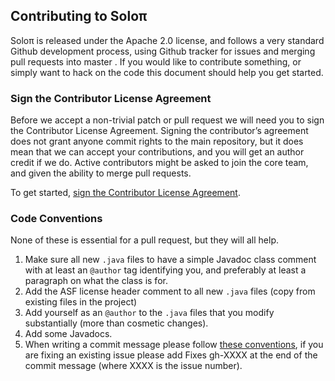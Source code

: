 ## Contributing to Soloπ

Soloπ is released under the Apache 2.0 license, and follows a very standard Github development process, using Github tracker for issues and merging pull requests into master . If you would like to contribute something, or simply want to hack on the code this document should help you get started.

### Sign the Contributor License Agreement

Before we accept a non-trivial patch or pull request we will need you to sign the Contributor License Agreement. Signing the contributor’s agreement does not grant anyone commit rights to the main repository, but it does mean that we can accept your contributions, and you will get an author credit if we do. Active contributors might be asked to join the core team, and given the ability to merge pull requests.

To get started, [sign the Contributor License Agreement](https://www.clahub.com/agreements/soloPi/SoloPi).

### Code Conventions

None of these is essential for a pull request, but they will all help.

1. Make sure all new `.java` files to have a simple Javadoc class comment with at least an `@author` tag identifying you, and preferably at least a paragraph on what the class is for.
2. Add the ASF license header comment to all new `.java` files (copy from existing files in the project)
3. Add yourself as an `@author` to the `.java` files that you modify substantially (more than cosmetic changes).
4. Add some Javadocs.
5. When writing a commit message please follow [these conventions](https://tbaggery.com/2008/04/19/a-note-about-git-commit-messages.html), if you are fixing an existing issue please add Fixes gh-XXXX at the end of the commit message (where XXXX is the issue number).